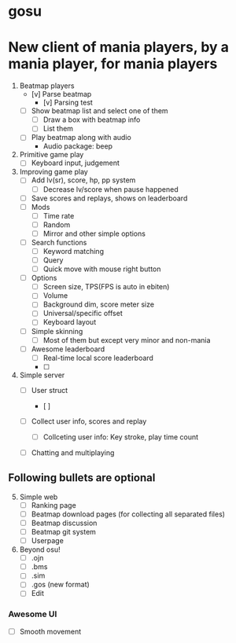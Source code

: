 # gosu
New client of mania players, by a mania player, for mania players
=================================================================
1. Beatmap players
    - [v] Parse beatmap
        - [v] Parsing test
    - [ ] Show beatmap list and select one of them
        - [ ] Draw a box with beatmap info
        - [ ] List them
    - [ ] Play beatmap along with audio
        * Audio package: beep

2. Primitive game play
    - [ ] Keyboard input, judgement

3. Improving game play
    - [ ] Add lv(sr), score, hp, pp system
        - [ ] Decrease lv/score when pause happened 
    - [ ] Save scores and replays, shows on leaderboard
    - [ ] Mods
        - [ ] Time rate
        - [ ] Random 
        - [ ] Mirror and other simple options 
    - [ ] Search functions
        - [ ] Keyword matching
        - [ ] Query 
        - [ ] Quick move with mouse right button 
    - [ ] Options
        - [ ] Screen size, TPS(FPS is auto in ebiten)
        - [ ] Volume
        - [ ] Background dim, score meter size
        - [ ] Universal/specific offset
        - [ ] Keyboard layout
    - [ ] Simple skinning
        - [ ] Most of them but except very minor and non-mania
    - [ ] Awesome leaderboard
        - [ ] Real-time local score leaderboard
        - [ ]

4. Simple server
    - [ ] User struct
        - [ ] 
    - [ ] Collect user info, scores and replay
        - [ ] Collceting user info: Key stroke, play time count
    - [ ] Chatting and multiplaying


## Following bullets are optional

5. Simple web
    - [ ] Ranking page
    - [ ] Beatmap download pages (for collecting all separated files)
    - [ ] Beatmap discussion
    - [ ] Beatmap git system
    - [ ] Userpage

6. Beyond osu!
    - [ ] .ojn
    - [ ] .bms 
    - [ ] .sim
    - [ ] .gos (new format)
    - [ ] Edit

### Awesome UI
- [ ] Smooth movement 